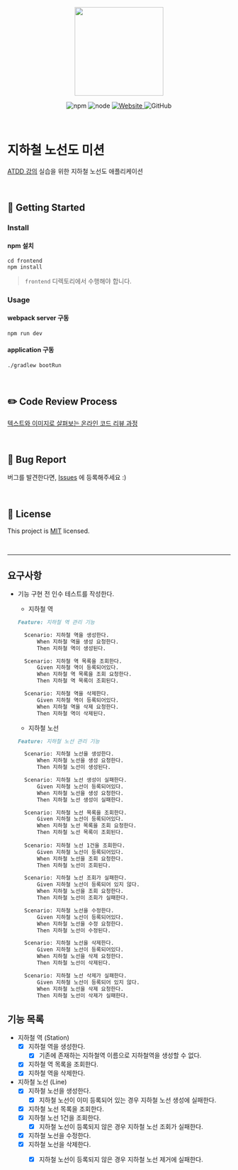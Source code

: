 <p align="center">
    <img width="200px;" src="https://raw.githubusercontent.com/woowacourse/atdd-subway-admin-frontend/master/images/main_logo.png"/>
</p>
<p align="center">
  <img alt="npm" src="https://img.shields.io/badge/npm-%3E%3D%205.5.0-blue">
  <img alt="node" src="https://img.shields.io/badge/node-%3E%3D%209.3.0-blue">
  <a href="https://edu.nextstep.camp/c/R89PYi5H" alt="nextstep atdd">
    <img alt="Website" src="https://img.shields.io/website?url=https%3A%2F%2Fedu.nextstep.camp%2Fc%2FR89PYi5H">
  </a>
  <img alt="GitHub" src="https://img.shields.io/github/license/next-step/atdd-subway-admin">
</p>

<br>

# 지하철 노선도 미션

[ATDD 강의](https://edu.nextstep.camp/c/R89PYi5H) 실습을 위한 지하철 노선도 애플리케이션

<br>

## 🚀 Getting Started

### Install

#### npm 설치

```
cd frontend
npm install
```

> `frontend` 디렉토리에서 수행해야 합니다.

### Usage

#### webpack server 구동

```
npm run dev
```

#### application 구동

```
./gradlew bootRun
```

<br>

## ✏️ Code Review Process

[텍스트와 이미지로 살펴보는 온라인 코드 리뷰 과정](https://github.com/next-step/nextstep-docs/tree/master/codereview)

<br>

## 🐞 Bug Report

버그를 발견한다면, [Issues](https://github.com/next-step/atdd-subway-admin/issues) 에 등록해주세요 :)

<br>

## 📝 License

This project is [MIT](https://github.com/next-step/atdd-subway-admin/blob/master/LICENSE.md) licensed.

<br>

***

## 요구사항

- 기능 구현 전 인수 테스트를 작성한다.
    - 지하철 역
  ```markdown
  Feature: 지하철 역 관리 기능

    Scenario: 지하철 역을 생성한다.
        When 지하철 역을 생성 요청한다.
        Then 지하철 역이 생성된다.

    Scenario: 지하철 역 목록을 조회한다.
        Given 지하철 역이 등록되어있다.
        When 지하철 역 목록을 조회 요청한다.
        Then 지하철 역 목록이 조회된다.

    Scenario: 지하철 역을 삭제한다.
        Given 지하철 역이 등록되어있다.
        When 지하철 역을 삭제 요청한다.
        Then 지하철 역이 삭제된다.
  ```

    - 지하철 노선
  ```markdown
  Feature: 지하철 노선 관리 기능

    Scenario: 지하철 노선을 생성한다.
        When 지하철 노선을 생성 요청한다.
        Then 지하철 노선이 생성된다.
  
    Scenario: 지하철 노선 생성이 실패한다.
        Given 지하철 노선이 등록되어있다.
        When 지하철 노선을 생성 요청한다.
        Then 지하철 노선 생성이 실패한다.

    Scenario: 지하철 노선 목록을 조회한다.
        Given 지하철 노선이 등록되어있다.
        When 지하철 노선 목록을 조회 요청한다.
        Then 지하철 노선 목록이 조회된다.
    
    Scenario: 지하철 노선 1건을 조회한다.
        Given 지하철 노선이 등록되어있다.
        When 지하철 노선을 조회 요청한다.
        Then 지하철 노선이 조회된다.
  
    Scenario: 지하철 노선 조회가 실패한다.
        Given 지하철 노선이 등록되어 있지 않다.
        When 지하철 노선을 조회 요청한다.
        Then 지하철 노선이 조회가 실패한다.
  
    Scenario: 지하철 노선을 수정한다.
        Given 지하철 노선이 등록되어있다.
        When 지하철 노선을 수정 요청한다.
        Then 지하철 노선이 수정된다.

    Scenario: 지하철 노선을 삭제한다.
        Given 지하철 노선이 등록되어있다.
        When 지하철 노선을 삭제 요청한다.
        Then 지하철 노선이 삭제된다.
  
    Scenario: 지하철 노선 삭제가 실패한다.
        Given 지하철 노선이 등록되어 있지 않다.
        When 지하철 노선을 삭제 요청한다.
        Then 지하철 노선이 삭제가 실패한다.
  ```

## 기능 목록

- 지하철 역 (Station)
    - [x] 지하철 역을 생성한다.
        - [x] 기존에 존재하는 지하철역 이름으로 지하철역을 생성할 수 없다.
    - [x] 지하철 역 목록을 조회한다.
    - [x] 지하철 역을 삭제한다.

- 지하철 노선 (Line)
    - [x] 지하철 노선을 생성한다.
        - [x] 지하철 노선이 이미 등록되어 있는 경우 지하철 노선 생성에 실패한다.
    - [x] 지하철 노선 목록을 조회한다.
    - [x] 지하철 노선 1건을 조회한다.
        - [x] 지하철 노선이 등록되지 않은 경우 지하철 노선 조회가 실패한다.
    - [x] 지하철 노선을 수정한다.
    - [x] 지하철 노선을 삭제한다.
      - [x] 지하철 노선이 등록되지 않은 경우 지하철 노선 제거에 실패한다.
      